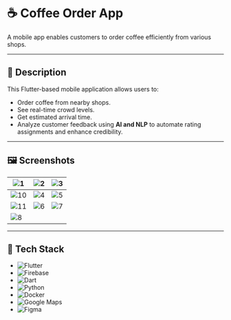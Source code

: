 # ☕ Coffee Order App

A mobile app enables customers to order coffee efficiently from various shops.

---

## 📝 Description

This Flutter-based mobile application allows users to:
- Order coffee from nearby shops.
- See real-time crowd levels.
- Get estimated arrival time.
- Analyze customer feedback using **AI and NLP** to automate rating assignments and enhance credibility.

---

## 🖼️ Screenshots

| ![1](https://res.cloudinary.com/drmiuvc9x/image/upload/assets/P1/1.png) | ![2](https://res.cloudinary.com/drmiuvc9x/image/upload/assets/P1/2.png) | ![3](https://res.cloudinary.com/drmiuvc9x/image/upload/assets/P1/3.png) |
|---|---|---|
| ![10](https://res.cloudinary.com/drmiuvc9x/image/upload/assets/P1/10.png) | ![4](https://res.cloudinary.com/drmiuvc9x/image/upload/assets/P1/4.png) | ![5](https://res.cloudinary.com/drmiuvc9x/image/upload/assets/P1/5.png) |
| ![11](https://res.cloudinary.com/drmiuvc9x/image/upload/assets/P1/11.png) | ![6](https://res.cloudinary.com/drmiuvc9x/image/upload/assets/P1/6.png) | ![7](https://res.cloudinary.com/drmiuvc9x/image/upload/assets/P1/7.png) |
| ![8](https://res.cloudinary.com/drmiuvc9x/image/upload/assets/P1/8.png) |  |  |

---

## 🔧 Tech Stack

- ![Flutter](https://img.shields.io/badge/Flutter-02569B?style=for-the-badge&logo=flutter&logoColor=white)
- ![Firebase](https://img.shields.io/badge/Firebase-FFCA28?style=for-the-badge&logo=firebase&logoColor=black)
- ![Dart](https://img.shields.io/badge/Dart-0175C2?style=for-the-badge&logo=dart&logoColor=white)
- ![Python](https://img.shields.io/badge/Python-3776AB?style=for-the-badge&logo=python&logoColor=white)
- ![Docker](https://img.shields.io/badge/Docker-2496ED?style=for-the-badge&logo=docker&logoColor=white)
- ![Google Maps](https://img.shields.io/badge/Google%20Maps-4285F4?style=for-the-badge&logo=googlemaps&logoColor=white)
- ![Figma](https://img.shields.io/badge/Figma-F24E1E?style=for-the-badge&logo=figma&logoColor=white)

